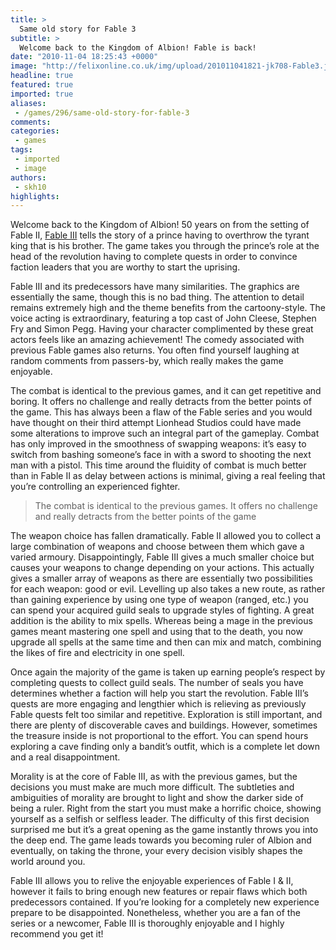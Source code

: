 ```yaml
---
title: >
  Same old story for Fable 3
subtitle: >
  Welcome back to the Kingdom of Albion! Fable is back!
date: "2010-11-04 18:25:43 +0000"
image: "http://felixonline.co.uk/img/upload/201011041821-jk708-Fable3.jpg"
headline: true
featured: true
imported: true
aliases:
 - /games/296/same-old-story-for-fable-3
comments:
categories:
 - games
tags:
 - imported
 - image
authors:
 - skh10
highlights:
---
```


Welcome back to the Kingdom of Albion! 50 years on from the setting of Fable II, [Fable III](http://lionhead.com/Fable/FableIII/) tells the story of a prince having to overthrow the tyrant king that is his brother. The game takes you through the prince’s role at the head of the revolution having to complete quests in order to convince faction leaders that you are worthy to start the uprising.

Fable III and its predecessors have many similarities. The graphics are essentially the same, though this is no bad thing. The attention to detail remains extremely high and the theme benefits from the cartoony-style. The voice acting is extraordinary, featuring a top cast of John Cleese, Stephen Fry and Simon Pegg. Having your character complimented by these great actors feels like an amazing achievement! The comedy associated with previous Fable games also returns. You often find yourself laughing at random comments from passers-by, which really makes the game enjoyable.

The combat is identical to the previous games, and it can get repetitive and boring. It offers no challenge and really detracts from the better points of the game. This has always been a flaw of the Fable series and you would have thought on their third attempt Lionhead Studios could have made some alterations to improve such an integral part of the gameplay. Combat has only improved in the smoothness of swapping weapons: it’s easy to switch from bashing someone’s face in with a sword to shooting the next man with a pistol. This time around the fluidity of combat is much better than in Fable II as delay between actions is minimal, giving a real feeling that you’re controlling an experienced fighter.

> The combat is identical to the previous games. It offers no challenge and really detracts from the better points of the game

The weapon choice has fallen dramatically. Fable II allowed you to collect a large combination of weapons and choose between them which gave a varied armoury. Disappointingly, Fable III gives a much smaller choice but causes your weapons to change depending on your actions. This actually gives a smaller array of weapons as there are essentially two possibilities for each weapon: good or evil. Levelling up also takes a new route, as rather than gaining experience by using one type of weapon (ranged, etc.) you can spend your acquired guild seals to upgrade styles of fighting. A great addition is the ability to mix spells. Whereas being a mage in the previous games meant mastering one spell and using that to the death, you now upgrade all spells at the same time and then can mix and match, combining the likes of fire and electricity in one spell.

Once again the majority of the game is taken up earning people’s respect by completing quests to collect guild seals. The number of seals you have determines whether a faction will help you start the revolution. Fable III’s quests are more engaging and lengthier which is relieving as previously Fable quests felt too similar and repetitive. Exploration is still important, and there are plenty of discoverable caves and buildings. However, sometimes the treasure inside is not proportional to the effort. You can spend hours exploring a cave finding only a bandit’s outfit, which is a complete let down and a real disappointment.

Morality is at the core of Fable III, as with the previous games, but the decisions you must make are much more difficult. The subtleties and ambiguities of morality are brought to light and show the darker side of being a ruler. Right from the start you must make a horrific choice, showing yourself as a selfish or selfless leader. The difficulty of this first decision surprised me but it’s a great opening as the game instantly throws you into the deep end. The game leads towards you becoming ruler of Albion and eventually, on taking the throne, your every decision visibly shapes the world around you.

Fable III allows you to relive the enjoyable experiences of Fable I & II, however it fails to bring enough new features or repair flaws which both predecessors contained. If you’re looking for a completely new experience prepare to be disappointed. Nonetheless, whether you are a fan of the series or a newcomer, Fable III is thoroughly enjoyable and I highly recommend you get it!
